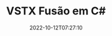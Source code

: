 ---
############################# Static ############################
layout: "auto-gen-merge"
date: 2022-10-12T07:27:10
draft: false
otherformats: html mht mhtml odp ods odt one otp ott pdf pps ppsx ppt pptx rtf tex

############################# Head ############################
head_title: "Mesclar VSTX Arquivos em C# | VSTX Fusão"
head_description: "Mescle vários arquivos VSTX em um único arquivo usando a API de fusão de documentos C# .NET. Mescle páginas específicas ou intervalos de páginas de vários documentos em um único documento."

############################# Header ############################
title: "VSTX Fusão em C#"
description: "Mescle VSTX com algumas linhas de código .NET."
bg_image: "https://cms.admin.containerize.com/templates/aspose/App_Themes/V3/images/bg/header1.png"
bg_overlay: false
button:
    enable: true
    icon: "fas fa-arrow-down"
    label: "Baixar Teste Gratuito"
    link: "https://downloads.groupdocs.com/merger/net"

############################# SubMenu ############################
submenu:
    enable: true

    left:
        img_alt: "GroupDocs.Merger for .NET"
        image: "https://cms.admin.containerize.com/templates/groupdocs/images/product-logos/90x90-noborder/groupdocs-merger-net.png"
        product: "GroupDocs.Merger"
        platform: ".NET"

    middle:
        button:

            # button loop
            - link: "https://apireference.groupdocs.com/merger/net"
              text: "Referência da API"

            # button loop
            - link: "https://github.com/groupdocs-merger"
              text: "Exemplos de código"

            # button loop
            - link: "https://products.groupdocs.app/merger/family"
              text: "Demonstrações ao vivo"

            # button loop
            - link: "https://purchase.groupdocs.com/pricing/merger/net"
              text: "Preços"

    right:
        link_download: "https://downloads.groupdocs.com/merger"
        link_learn: "https://docs.groupdocs.com/merger/net"
        link_buy: "https://purchase.groupdocs.com"

############################# About ############################
about:
    enable: true
    title: "Sobre a API GroupDocs.Merger for .NET"
    content: |
        [GroupDocs.Merger for .NET](/pt/merger/net/) fornece uma solução conveniente para mesclar vários PDF, Microsoft Office (Word, Excel, PowerPoint, OneNote), OpenDocument, HTML, imagens e muitos outros documentos em um único arquivo dentro dos aplicativos .NET. O GroupDocs.Merger economizará muito esforço, pois você tem permissão para mesclar VSTX documentos - não há necessidade de instalar nenhum software de terceiros, aplicativos de desktop ou plug-ins. Agora é desnecessário perder seu tempo e mesclar arquivos manualmente! A missão do GroupDocs é fornecer a melhor qualidade e simplificar os fluxos de trabalho de processamento de documentos.
        
        A API GroupDocs.Merger é a escolha certa para soluções corporativas que precisam de recursos de mesclagem de arquivos. Essas APIs são bem suportadas em todos os principais sistemas operacionais e plataformas, incluindo .NET Framework, .NET Standard, .NET Core, Mono.

############################# Steps ############################
steps:
    enable: true
    title_left: "Como mesclar vários arquivos VSTX"
    content_left: |
        [GroupDocs.Merger for .NET](/pt/merger/net/) torna mais fácil para os desenvolvedores do .NET mesclar dois ou mais arquivos VSTX em seus aplicativos implementando um alguns passos fáceis.
        
        * Crie uma nova instância de **Merger** e passe o caminho do documento de origem como um parâmetro de construtor.
        * Chame **Join** da classe **Merger** e passe o segundo caminho do documento de origem.
        * Chame **Save** da classe **Merger** para salvar o documento mesclado.

    title_right: "Requisitos de sistema"
    content_right: |
        As APIs do GroupDocs.Merger for .NET são compatíveis com todas as principais plataformas e sistemas operacionais. Antes de executar o código abaixo, certifique-se de ter os seguintes pré-requisitos instalados em seu sistema.

        * Sistemas operacionais: Microsoft Windows, Linux, MacOS
        * Ambientes de desenvolvimento: Visual Studio, Xamarin, MonoDevelop
        * Estruturas: .NET Framework, .NET Standard, .NET Core, Mono
        * Faça o download da versão mais recente do GroupDocs.Merger for .NET de [NuGet](https://www.nuget.org/packages/groupdocs.merger)
         
    code: |
     {{% merger/additional-styles %}}
     {{< merger/code-merger title="Como mesclar arquivos VSTX usando o código de exemplo C#">}}

        ```csharp    
        // Mesclar VSTX arquivos usando a API GroupDocs.Merger
        // Instanciar Fusão com documento de entrada VSTX
        using (Merger merger = new Merger("input1.vstx"))
          {
            // Chame o método Join da instância da classe Merger e passe o segundo caminho do documento de origem
            merger.Join("input2.vstx");
    
            // Chame o método Save da instância da classe Merger para salvar o documento mesclado
            merger.Save("merged-file.vstx");
          }
        ```
     {{< /merger/code-merger >}}

############################# Demos ############################
demos:
    enable: true
    title: "Demonstrações ao vivo - aplicativo online para mesclar documentos"
    content: |
       Mescle mais de um arquivo VSTX agora mesmo visitando o site [GroupDocs.Merger Live Demos](https://products.groupdocs.app/merger/vstx).
       A demonstração ao vivo tem os seguintes benefícios.
        
############################# About Formats ############################
about_formats:
    enable: true

############################# More Formats ############################
more_formats:
    enable: true
    title: "Mesclando outros formatos de documento"
    content: |
        .NET documenta a API de fusão para formatos de arquivo e imagens. Mescle alguns dos formatos de documentos populares conforme indicado abaixo.

############################# Back to top ###############################
back_to_top:
    enable: true
---